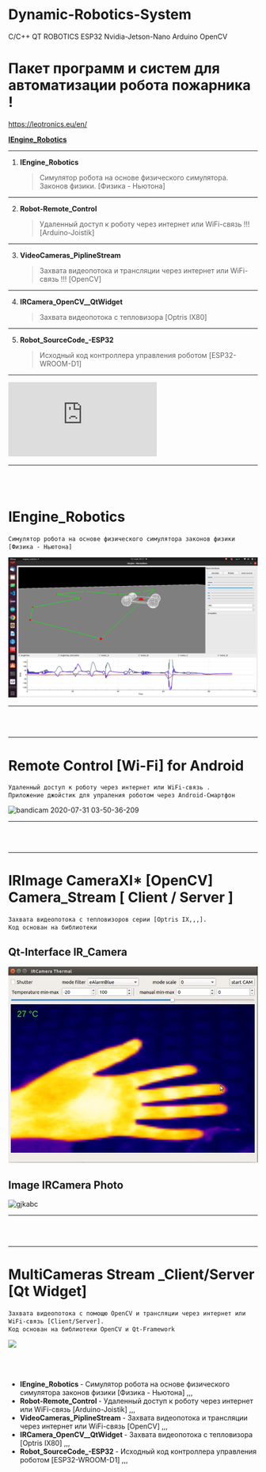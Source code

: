 # Dynamic-Robotics-System
C/C++ QT ROBOTICS ESP32 Nvidia-Jetson-Nano Arduino OpenCV 

# Пакет программ и систем для автоматизации робота пожарника !
https://leotronics.eu/en/


[<b> IEngine_Robotics </b> ](http://example.com/)

---
1. <b> IEngine_Robotics </b> 

    > Симулятор робота на основе физического симулятора.
    > Законов физики. [Физика - Ньютона]

---
2. <b> Robot-Remote_Control </b> 

    > Удаленный доступ к роботу через интернет или WiFi-связь !!!
    > [Arduino-Joistik]
---
3. <b> VideoCameras_PiplineStream </b> 

    > Захвата видеопотока и трансляции через интернет или WiFi-связь !!!
    > [OpenCV]
---
4.  <b> IRCamera_OpenCV__QtWidget </b>  
    
    > Захвата видеопотока с тепловизора 
    > [Optris IX80]
---
5.  <b> Robot_SourceCode_-ESP32 </b>  
    
    > Исходный код контроллера управления роботом 
    > [ESP32-WROOM-D1]
 
---




[![bandicam 2020-07-31 03-50-36-209](https://leotronics.eu/index.php?option=com_gridbox&task=gridbox.compressImagelaptop&image=%2Fimages%2FTrackReitar-FireFighting%2Ffirefighting-leotrinics.jpeg)](https://youtu.be/RHPYGwVQB2o)

***
<br/> <br/> 
# IEngine_Robotics 
```
Симулятор робота на основе физического симулятора законов физики [Физика - Ньютона] 
```

![bandicam 2020-07-31 03-50-36-209](https://github.com/werasaimon/IEngine_Robotics/blob/test/img/demo.png)


---
<br/> <br/> 
***


# Remote Control [Wi-Fi] for Android

```
Удаленный доступ к роботу через интернет или WiFi-связь . 
Приложение джойстик для упраления роботом через Android-Смартфон 
```

![bandicam 2020-07-31 03-50-36-209](https://github.com/werasaimon/Robot-Remote_Control/blob/main/img/joystik.jpg)

---
<br/> <br/> 
***


# IRImage CameraXI* [OpenCV] Camera_Stream [ Client / Server ] 

```
Захвата видеопотока с тепловизоров серии [Optris IX,,,].
Код основан на библиотеки 
```

## Qt-Interface IR_Camera
![gjkabc](https://github.com/werasaimon/IRCamera_OpenCV__QtWidget/blob/main/image/thermal_img.png)

## Image IRCamera Photo
![gjkabc](http://documentation.evocortex.com/libirimager2/html/household.png)
<br/>

---
<br/> <br/> 
***


# MultiCameras Stream _Client/Server [Qt Widget]

```
Захвата видеопотока с помощю OpenCV и трансляции через интернет или WiFi-связь [Client/Server].
Код основан на библиотеки OpenCV и Qt-Framework 
```

![](https://github.com/werasaimon/DYNAMIC-RBOBOTICS-SYSTEMS/blob/main/data/img/Streming%204-Cameras.png)




<br/><br/>

* <b> IEngine_Robotics </b> - Симулятор робота на основе физического симулятора законов физики [Физика - Ньютона]
,,,
* <b> Robot-Remote_Control </b> - Удаленный доступ к роботу через интернет или WiFi-связь [Arduino-Joistik]
,,,
* <b> VideoCameras_PiplineStream </b> - Захвата видеопотока и трансляции через интернет или WiFi-связь [OpenCV]
,,,
* <b> IRCamera_OpenCV__QtWidget </b> - Захвата видеопотока с тепловизора [Optris IX80]
,,,
* <b> Robot_SourceCode_-ESP32  </b> - Исходный код контроллера управления роботом [ESP32-WROOM-D1]
,,,
<br/>

